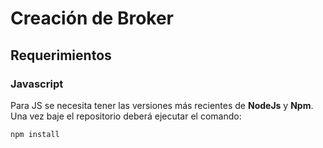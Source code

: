 # Creación de Broker

## Requerimientos

### Javascript

Para JS se necesita tener las versiones más recientes de **NodeJs** y **Npm**. Una vez baje el repositorio deberá ejecutar el comando:

```
npm install
```
